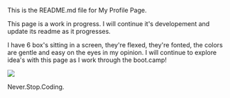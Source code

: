 This is the README.md file for My Profile Page.

This page is a work in progress. I will continue it's developement and update its readme as it progresses.

I have 6 box's sitting in a screen, they're flexed, they're fonted, the colors are gentle and easy on the eyes in my opinion.
I will continue to explore idea's with this page as I work through the boot.camp!

![](assets/images/screenshot.jpg)

Never.Stop.Coding.